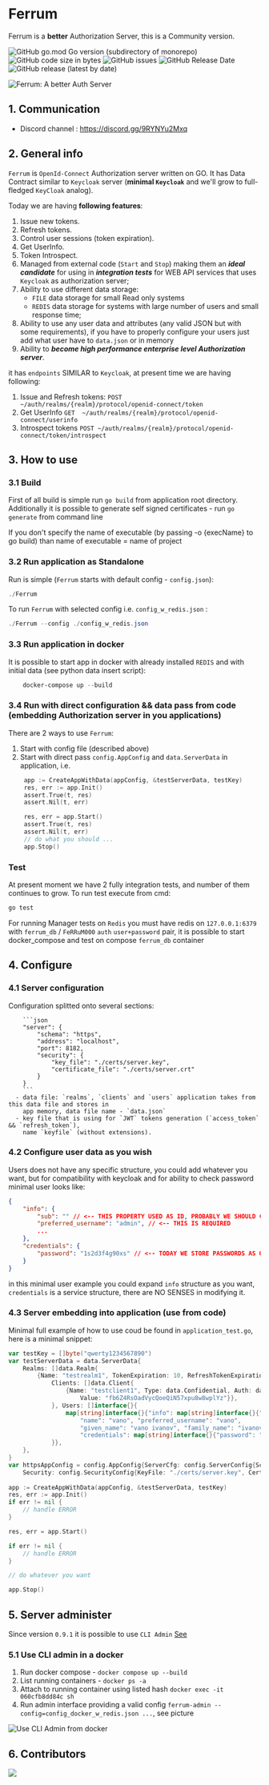 # Ferrum

Ferrum is a **better** Authorization Server, this is a Community version.

![GitHub go.mod Go version (subdirectory of monorepo)](https://img.shields.io/github/go-mod/go-version/wissance/Ferrum?style=plastic) 
![GitHub code size in bytes](https://img.shields.io/github/languages/code-size/wissance/Ferrum?style=plastic) 
![GitHub issues](https://img.shields.io/github/issues/wissance/Ferrum?style=plastic)
![GitHub Release Date](https://img.shields.io/github/release-date/wissance/Ferrum) 
![GitHub release (latest by date)](https://img.shields.io/github/downloads/wissance/Ferrum/v0.9.1/total?style=plastic)

![Ferrum: A better Auth Server](/img/ferrum_cover.png)

## 1. Communication

* Discord channel : https://discord.gg/9RYNYu2Mxq

## 2. General info

`Ferrum` is `OpenId-Connect` Authorization server written on GO. It has Data Contract similar to
`Keycloak` server (**minimal `Keycloak`** and we'll grow to full-fledged `KeyCloak` analog).

Today we are having **following features**:

1. Issue new tokens.
2. Refresh tokens.
2. Control user sessions (token expiration).
3. Get UserInfo.
4. Token Introspect.
4. Managed from external code (`Start` and `Stop`) making them an ***ideal candidate*** for using in ***integration
   tests*** for WEB API services that uses `Keycloak` as authorization server;
5. Ability to use different data storage:
   * `FILE` data storage for small Read only systems
   * `REDIS` data storage for systems with large number of users and small response time;
6. Ability to use any user data and attributes (any valid JSON but with some requirements), if you have to
   properly configure your users just add what user have to `data.json` or in memory
7. Ability to ***become high performance enterprise level Authorization server***.

it has `endpoints` SIMILAR to `Keycloak`, at present time we are having following:

1. Issue and Refresh tokens: `POST ~/auth/realms/{realm}/protocol/openid-connect/token`
2. Get UserInfo `GET  ~/auth/realms/{realm}/protocol/openid-connect/userinfo`
3. Introspect tokens `POST ~/auth/realms/{realm}/protocol/openid-connect/token/introspect`

## 3. How to use

### 3.1 Build

First of all build is simple run `go build` from application root directory. Additionally it is possible
to generate self signed certificates - run `go generate` from command line

If you don't specify the name of executable (by passing -o {execName} to go build) than name of executable = name of project

### 3.2 Run application as Standalone

Run is simple (`Ferrum` starts with default config - `config.json`):
```ps1
./Ferrum
```

To run `Ferrum` with selected config i.e. `config_w_redis.json` :

```ps1
./Ferrum --config ./config_w_redis.json
```

### 3.3 Run application in docker

It is possible to start app in docker with already installed `REDIS` and with initial data (see python
data insert script):

```ps1
    docker-compose up --build 
```

### 3.4 Run with direct configuration && data pass from code (embedding Authorization server in you applications)

There are 2 ways to use `Ferrum`:
1. Start with config file (described above)
2. Start with direct pass `config.AppConfig` and `data.ServerData` in application, i.e.
   ```go
    app := CreateAppWithData(appConfig, &testServerData, testKey)
	res, err := app.Init()
	assert.True(t, res)
	assert.Nil(t, err)

	res, err = app.Start()
	assert.True(t, res)
	assert.Nil(t, err)
	// do what you should ...
	app.Stop()
   ```

### Test
At present moment we have 2 fully integration tests, and number of them continues to grow. To run test execute from cmd:
```ps1
go test
```
For running Manager tests on `Redis` you must have redis on `127.0.0.1:6379` with `ferrum_db` / `FeRRuM000` `auth` `user+password`
pair, it is possible to start docker_compose and test on compose `ferrum_db` container 

## 4. Configure

### 4.1 Server configuration

Configuration splitted onto several sections:

        ```json
        "server": {
            "schema": "https",
            "address": "localhost",
            "port": 8182,
            "security": {
                "key_file": "./certs/server.key",
                "certificate_file": "./certs/server.crt"
            }
        }
        ```
      - data file: `realms`, `clients` and `users` application takes from this data file and stores in 
        app memory, data file name - `data.json`
      - key file that is using for `JWT` tokens generation (`access_token` && `refresh_token`), 
        name `keyfile` (without extensions).

### 4.2 Configure user data as you wish

Users does not have any specific structure, you could add whatever you want, but for compatibility
with keycloak and for ability to check password minimal user looks like:
```json
{
    "info": {
        "sub": "" // <-- THIS PROPERTY USED AS ID, PROBABLY WE SHOULD CHANGE THIS TO ID
        "preferred_username": "admin", // <-- THIS IS REQUIRED
        ...
    },
    "credentials": {
        "password": "1s2d3f4g90xs" // <-- TODAY WE STORE PASSWORDS AS OPENED
    }
}
```

in this minimal user example you could expand `info` structure as you want, `credentials` is a service structure,
there are NO SENSES in modifying it.

### 4.3 Server embedding into application (use from code)

Minimal full example of how to use coud be found in `application_test.go`, here is a minimal snippet:

```go
var testKey = []byte("qwerty1234567890")
var testServerData = data.ServerData{
	Realms: []data.Realm{
		{Name: "testrealm1", TokenExpiration: 10, RefreshTokenExpiration: 5,
			Clients: []data.Client{
				{Name: "testclient1", Type: data.Confidential, Auth: data.Authentication{Type: data.ClientIdAndSecrets,
					Value: "fb6Z4RsOadVycQoeQiN57xpu8w8wplYz"}},
			}, Users: []interface{}{
				map[string]interface{}{"info": map[string]interface{}{"sub": "667ff6a7-3f6b-449b-a217-6fc5d9ac0723",
					"name": "vano", "preferred_username": "vano",
					"given_name": "vano ivanov", "family_name": "ivanov", "email_verified": true},
					"credentials": map[string]interface{}{"password": "1234567890"}},
			}},
	},
}
var httpsAppConfig = config.AppConfig{ServerCfg: config.ServerConfig{Schema: config.HTTPS, Address: "127.0.0.1", Port: 8672,
	Security: config.SecurityConfig{KeyFile: "./certs/server.key", CertificateFile: "./certs/server.crt"}}}
	
app := CreateAppWithData(appConfig, &testServerData, testKey)
res, err := app.Init()
if err != nil {
	// handle ERROR
}

res, err = app.Start() 

if err != nil {
	// handle ERROR
}

// do whatever you want

app.Stop()
```

## 5. Server administer

Since version `0.9.1` it is possible to use `CLI Admin` [See](api/admin/cli/README.md)

### 5.1 Use CLI admin in a docker

1. Run docker compose - `docker compose up --build`
2. List running containers - `docker ps -a`
3. Attach to running container using listed hash `docker exec -it 060cfb8dd84c sh`
4. Run admin interface providing a valid config `ferrum-admin --config=config_docker_w_redis.json ...`, see picture

![Use CLI Admin from docker](/img/additional/cli_from_docker.png)

## 6. Contributors

<a href="https://github.com/Wissance/Ferrum/graphs/contributors">
  <img src="https://contrib.rocks/image?repo=Wissance/Ferrum" />
</a>
